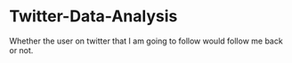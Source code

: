 # Twitter-Data-Analysis
Whether the user on twitter that I am going to follow would follow me back or not.
